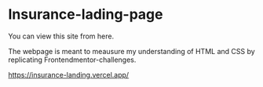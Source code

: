 # Insurance-lading-page
You can view this site from here.

The webpage is meant to meausure my understanding of HTML and CSS by replicating Frontendmentor-challenges.


https://insurance-landing.vercel.app/